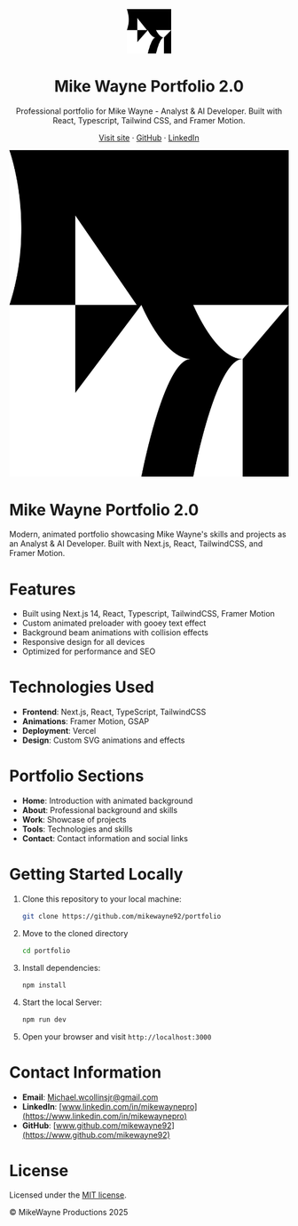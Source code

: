 <div align="center">
  <a href="https://github.com/mikewayne92">


 <img src="/public/logo.svg" alt="Logo" width="80" height="80">
  </a>
  <h1 align="center">Mike Wayne Portfolio 2.0</h1>
  <p align="center">
   Professional portfolio for Mike Wayne - Analyst & AI Developer. Built with React, Typescript, Tailwind CSS, and Framer Motion.
  </p>
  <p>
    
   <a href="https://www.mikewayne.com/">Visit site</a>
    ·
    <a href="https://github.com/mikewayne92">GitHub</a>
    ·
    <a href="https://www.linkedin.com/in/mikewaynepro">LinkedIn</a>
  </p>
</div>

<!-- ABOUT THE PORTFOLIO -->

<div align="center">

 <img width="1425" alt="Mike-Wayne-Portfolio" src="/public/logo.svg">

 
</div>

# Mike Wayne Portfolio 2.0

Modern, animated portfolio showcasing Mike Wayne's skills and projects as an Analyst & AI Developer. Built with Next.js, React, TailwindCSS, and Framer Motion.

# Features

- Built using Next.js 14, React, Typescript, TailwindCSS, Framer Motion
- Custom animated preloader with gooey text effect
- Background beam animations with collision effects
- Responsive design for all devices
- Optimized for performance and SEO

# Technologies Used

- **Frontend**: Next.js, React, TypeScript, TailwindCSS
- **Animations**: Framer Motion, GSAP
- **Deployment**: Vercel
- **Design**: Custom SVG animations and effects

# Portfolio Sections

- **Home**: Introduction with animated background
- **About**: Professional background and skills
- **Work**: Showcase of projects
- **Tools**: Technologies and skills
- **Contact**: Contact information and social links

# Getting Started Locally

1. Clone this repository to your local machine:

   ```bash
   git clone https://github.com/mikewayne92/portfolio
   ```

2. Move to the cloned directory

   ```bash
   cd portfolio
   ```

3. Install dependencies:

   ```bash
   npm install
   ```

4. Start the local Server:

   ```bash
   npm run dev
   ```

5. Open your browser and visit `http://localhost:3000`

# Contact Information

- **Email**: Michael.wcollinsjr@gmail.com
- **LinkedIn**: [www.linkedin.com/in/mikewaynepro](https://www.linkedin.com/in/mikewaynepro)
- **GitHub**: [www.github.com/mikewayne92](https://www.github.com/mikewayne92)

# License

Licensed under the [MIT license](LICENSE.md).

© MikeWayne Productions 2025
